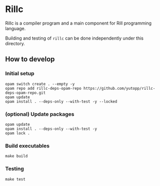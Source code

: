 # Rillc

Rillc is a compiler program and a main component for Rill programming language.

Building and testing of `rillc` can be done independently under this directory.

## How to develop

### Initial setup

```shell
opam switch create . --empty -y
opam repo add rillc-deps-opam-repo https://github.com/yutopp/rillc-deps-opam-repo.git
opam update
opam install . --deps-only --with-test -y --locked
```

### (optional) Update packages

```shell
opam update
opam install . --deps-only --with-test -y
opam lock .
```

### Build executables

```shell
make build
```

### Testing

```shell
make test
```

